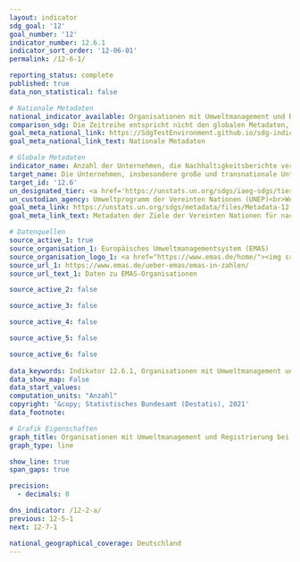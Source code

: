 ```yaml
---
layout: indicator    
sdg_goal: '12'    
goal_number: '12'    
indicator_number: 12.6.1    
indicator_sort_order: '12-06-01'    
permalink: /12-6-1/    

reporting_status: complete    
published: true    
data_non_statistical: false    

# Nationale Metadaten    
national_indicator_available: Organisationen mit Umweltmanagement und Registrierung bei der Umweltprüfung (EMAS)    
comparison_sdg: Die Zeitreihe entspricht nicht den globalen Metadaten, bietet aber zusätzliche Informationen.    
goal_meta_national_link: https://SdgTestEnvironment.github.io/sdg-indicators/public/MetaDe/12.6.1.pdf    
goal_meta_national_link_text: Nationale Metadaten    

# Globale Metadaten    
indicator_name: Anzahl der Unternehmen, die Nachhaltigkeitsberichte veröffentlichen    
target_name: Die Unternehmen, insbesondere große und transnationale Unternehmen, dazu ermutigen, nachhaltige Verfahren einzuführen und in ihre Berichterstattung Nachhaltigkeitsinformationen aufzunehmen    
target_id: '12.6'    
un_designated_tier: <a href='https://unstats.un.org/sdgs/iaeg-sdgs/tier-classification/' title='Klicken Sie hier um weitere Informationen zur UN-Tier-Klassifikation zu erhalten.'  target='_blank'>Tier II</a>    
un_custodian_agency: Umweltprogramm der Vereinten Nationen (UNEP)<br>Welthandels- und Entwicklungskonferenz (UNCTAD)    
goal_meta_link: https://unstats.un.org/sdgs/metadata/files/Metadata-12-06-01.pdf    
goal_meta_link_text: Metadaten der Ziele der Vereinten Nationen für nachhaltige Entwicklung    

# Datenquellen
source_active_1: true
source_organisation_1: Europäisches Umweltmanagementsystem (EMAS)
source_organisation_logo_1: <a href="https://www.emas.de/home/"><img src="https://g205sdgs.github.io/sdg-indicators/public/OrgImgDe/emas.png" alt="Logo emas" style="height:60px; width:148px"/></a>
source_url_1: https://www.emas.de/ueber-emas/emas-in-zahlen/
source_url_text_1: Daten zu EMAS-Organisationen

source_active_2: false

source_active_3: false

source_active_4: false

source_active_5: false

source_active_6: false
    
data_keywords: Indikator 12.6.1, Organisationen mit Umweltmanagement und Registrierung bei der Umweltprüfung (EMAS), Umweltprogramm der Vereinten Nationen (UNEP), Welthandels- und Entwicklungskonferenz (UNCTAD)    
data_show_map: False    
data_start_values:     
computation_units: "Anzahl"    
copyright: '&copy; Statistisches Bundesamt (Destatis), 2021'    
data_footnote:     

# Grafik Eigenschaften    
graph_title: Organisationen mit Umweltmanagement und Registrierung bei der Umweltprüfung (EMAS)    
graph_type: line    

show_line: true
span_gaps: true

precision:
  - decimals: 0    

dns_indicator: /12-2-a/
previous: 12-5-1    
next: 12-7-1    

national_geographical_coverage: Deutschland    
---
```


<span></span>
